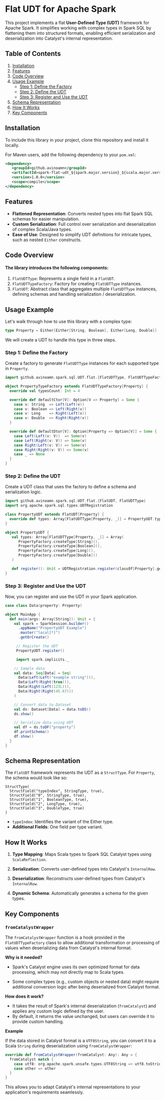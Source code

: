 # Flat UDT for Apache Spark

This project implements a flat **User-Defined Type (UDT)** framework for Apache Spark. It simplifies working with complex types in Spark SQL by flattening them into structured formats, enabling efficient serialization and deserialization into Catalyst's internal representation.


## Table of Contents
1. [Installation](#installation)
2. [Features](#features)
3. [Code Overview](#code-overview)
4. [Usage Example](#usage-example)
    - [Step 1: Define the Factory](#step-1-define-the-factory)
    - [Step 2: Define the UDT](#step-2-define-the-udt)
    - [Step 3: Register and Use the UDT](#step-3-register-and-use-the-udt)
5. [Schema Representation](#schema-representation)
6. [How It Works](#how-it-works)
7. [Key Components](#key-components)


## Installation

To include this library in your project, clone this repository and install it locally.

For Maven users, add the following dependency to your `pom.xml`:

```xml
<dependency>
   <groupId>github.avinoamn</groupId>
   <artifactId>spark-flat-udt_${spark.major.version}_${scala.major.version}</artifactId>
   <version>1.0.0</version>
   <scope>compile</scope>
</dependency>
```


## Features

- **Flattened Representation**: Converts nested types into flat Spark SQL schemas for easier manipulation.
- **Custom Serialization**: Full control over serialization and deserialization of complex Scala/Java types.
- **Ease of Use**: Designed to simplify UDT definitions for intricate types, such as nested `Either` constructs.


## Code Overview

#### The library introduces the following components:

1. `FlatUDTType`: Represents a single field in a `FlatUDT`.
2. `FlatUDTTypeFactory`: Factory for creating `FlatUDTType` instances.
3. `FlatUDT`: Abstract class that aggregates multiple `FlatUDTType` instances, defining schemas and handling serialization / deserialization.


## Usage Example

Let's walk through how to use this library with a complex type:

```scala
type Property = Either[Either[String, Boolean], Either[Long, Double]]
```

We will create a UDT to handle this type in three steps.


### Step 1: Define the Factory

Create a factory to generate `FlatUDTType` instances for each supported type in `Property`.

```scala
import github.avinoamn.spark.sql.UDT.flat.{FlatUDTType, FlatUDTTypeFactory}

object PropertyTypeFactory extends FlatUDTTypeFactory[Property] {
  override val typesCount: Int = 4

  override def defaultCtor[V]: Option[V => Property] = Some {
    case v: String  => Left(Left(v))
    case v: Boolean => Left(Right(v))
    case v: Long    => Right(Left(v))
    case v: Double  => Right(Right(v))
  }

  override def defaultDtor[V]: Option[Property => Option[V]] = Some {
    case Left(Left(v: V))  => Some(v)
    case Left(Right(v: V)) => Some(v)
    case Right(Left(v: V)) => Some(v)
    case Right(Right(v: V)) => Some(v)
    case _ => None
  }
}
```


### Step 2: Define the UDT

Create a UDT class that uses the factory to define a schema and serialization logic.

```scala
import github.avinoamn.spark.sql.UDT.flat.{FlatUDT, FlatUDTType}
import org.apache.spark.sql.types.UDTRegistration

class PropertyUDT extends FlatUDT[Property] {
  override def types: Array[FlatUDTType[Property, _]] = PropertyUDT.types
}

object PropertyUDT {
   val types: Array[FlatUDTType[Property, _]] = Array(
      PropertyFactory.createType[String](),
      PropertyFactory.createType[Boolean](),
      PropertyFactory.createType[Long](),
      PropertyFactory.createType[Double]()
   )

   def register(): Unit = UDTRegistration.register(classOf[Property].getName, classOf[PropertyUDT].getName)
}
```


### Step 3: Register and Use the UDT

Now, you can register and use the UDT in your Spark application.

```scala
case class Data(property: Property)

object MainApp {
  def main(args: Array[String]): Unit = {
    val spark = SparkSession.builder()
      .appName("PropertyUDT Example")
      .master("local[*]")
      .getOrCreate()

     // Register the UDT
     PropertyUDT.register()

     import spark.implicits._

    // Sample data
    val data: Seq[Data] = Seq(
      Data(Left(Left("example string"))),
      Data(Left(Right(true))),
      Data(Right(Left(123L))),
      Data(Right(Right(45.67)))
    )

    // Convert data to Dataset
    val ds: Dataset[Data] = data.toDS()
    ds.show()

    // Serialize data using UDT
    val df = ds.toDF("property")
    df.printSchema()
    df.show()
  }
}
```


## Schema Representation
The `FlatUDT` framework represents the UDT as a `StructType`. For `Property`, the schema would look like so:

```text
StructType(
  StructField("typeIndex", StringType, true),
  StructField("0", StringType, true),
  StructField("1", BooleanType, true),
  StructField("2", LongType, true),
  StructField("3", DoubleType, true)
)
```

* `typeIndex`: Identifies the variant of the Either type.
* **Additional Fields**: One field per type variant.


## How It Works
1. **Type Mapping**: Maps Scala types to Spark SQL Catalyst types using `ScalaReflection`.

2. **Serialization**: Converts user-defined types into Catalyst's `InternalRow`.

3. **Deserialization**: Reconstructs user-defined types from Catalyst's `InternalRow`.
   
4. **Dynamic Schema**: Automatically generates a schema for the given types.


## Key Components

### `fromCatalystWrapper`

The `fromCatalystWrapper` function is a hook provided in the `FlatUDTTypeFactory` class to allow additional transformation or processing of values when deserializing data from Catalyst's internal format.

**Why is it needed?**

- Spark's Catalyst engine uses its own optimized format for data processing, which may not directly map to Scala types.

- Some complex types (e.g., custom objects or nested data) might require additional conversion logic after being deserialized from Catalyst format.

**How does it work?**

- It takes the result of Spark's internal deserialization (`fromCatalyst`) and applies any custom logic defined by the user.
- By default, it returns the value unchanged, but users can override it to provide custom handling.

**Example**

If the data stored in Catalyst format is a `UTF8String`, you can convert it to a Scala `String` during deserialization using `fromCatalystWrapper`:

```scala
override def fromCatalystWrapper(fromCatalyst: Any): Any = {
  fromCatalyst match {
    case utf8: org.apache.spark.unsafe.types.UTF8String => utf8.toString
    case other => other
  }
}
```

This allows you to adapt Catalyst's internal representations to your application's requirements seamlessly.